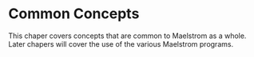 # Common Concepts

This chaper covers concepts that are common to Maelstrom as a whole. Later chapers will cover the use of the various Maelstrom programs.
